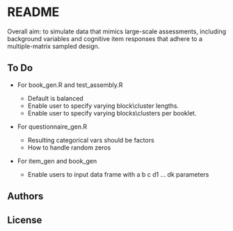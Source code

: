 # README

Overall aim: to simulate data that mimics large-scale assessments, including background variables and cognitive item responses that adhere to a multiple-matrix sampled design. 

## To Do 

* For book_gen.R and test_assembly.R
  - Default is balanced
  - Enable user to specify varying block\cluster lengths. 
  - Enable user to specify varying blocks\clusters per booklet. 

* For questionnaire_gen.R
  - Resulting categorical vars should be factors
  - How to handle random zeros 

* For item_gen and book_gen
  - Enable users to input data frame with a b c d1 ... dk parameters


## Authors

## License






